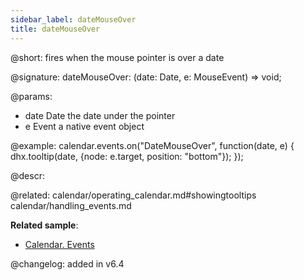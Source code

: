 ```yaml
---
sidebar_label: dateMouseOver
title: dateMouseOver
---          
```


@short: fires when the mouse pointer is over a date

@signature: dateMouseOver: (date: Date, e: MouseEvent) => void;

@params:
- date  	Date    	the date under the pointer
- e 		Event		a native event object

@example:
calendar.events.on("DateMouseOver", function(date, e) {
    dhx.tooltip(date, {node: e.target, position: "bottom"});
});



@descr:




@related:
calendar/operating_calendar.md#showingtooltips
calendar/handling_events.md

**Related sample**:
- [Calendar. Events](https://snippet.dhtmlx.com/7kj7fiek)


@changelog: added in v6.4